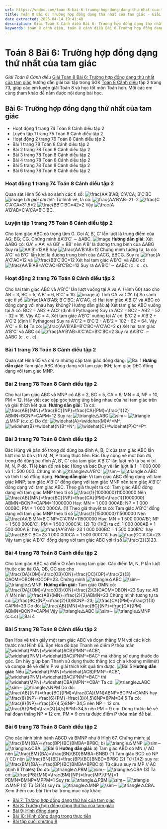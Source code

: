 ```yaml
---
url: https://vndoc.com/toan-8-bai-6-truong-hop-dong-dang-thu-nhat-cua-tam-giac-314269
title: Toán 8 Bài 6: Trường hợp đồng dạng thứ nhất của tam giác - Giải Toán 8 Cánh diều - VnDoc.com
date_extracted: 2025-04-14 19:41:48
description: Giải Toán 8 Cánh diều Bài 6: Trường hợp đồng dạng thứ nhất của tam giác được VnDoc biên soạn lời giải nhằm giúp các em nắm được nội dung được học trong bài, luyện giải Toán 8 hiệu quả.
keywords: toán 8 cánh diều, toán 8 cánh diều Bài 6 Trường hợp đồng dạng thứ nhất của tam giác, toán lớp 8 cánh diều, giải toán 8 cánh diều, giải sgk toán 8 cánh diều, sgk toán 8 Kết nối tri thức, toán 8 Bài 6 Trường hợp đồng dạng thứ nhất của tam giác, giải toán 8 Bài 6 Trường hợp đồng dạng thứ nhất của tam giác, giải toán 8 cd, toán 8 cd, giải toán 8 cd Bài 6 Trường hợp đồng dạng thứ nhất của tam giác, giải toán 8 cánh diều Bài 6 Trường hợp đồng dạng thứ nhất của tam giác
---
```


# Toán 8 Bài 6: Trường hợp đồng dạng thứ nhất của tam giác
_Giải Toán 8 Cánh diều_
[Giải Toán 8 Bài 6: Trường hợp đồng dạng thứ nhất của tam giác](<https://vndoc.com/toan-8-bai-6-truong-hop-dong-dang-thu-nhat-cua-tam-giac-314269>) hướng dẫn giải bài tập trong SGK [Toán 8 Cánh diều](<https://vndoc.com/giai-toan-lop8>) tập 2 trang 73, giúp các em luyện giải Toán 8 và học tốt môn Toán hơn. Mời các em cùng tham khảo để nắm được nội dung bài học.
## Bài 6: Trường hợp đồng dạng thứ nhất của tam giác
  * Hoạt động 1 trang 74 Toán 8 Cánh diều tập 2
  * Luyện tập 1 trang 75 Toán 8 Cánh diều tập 2
  * Hoạt động 2 trang 76 Toán 8 Cánh diều tập 2
  * Bài 1 trang 78 Toán 8 Cánh diều tập 2
  * Bài 2 trang 78 Toán 8 Cánh diều tập 2
  * Bài 3 trang 78 Toán 8 Cánh diều tập 2
  * Bài 4 trang 78 Toán 8 Cánh diều tập 2
  * Bài 5 trang 78 Toán 8 Cánh diều tập 2
  * Bài 6 trang 78 Toán 8 Cánh diều tập 2

### **Hoạt động 1 trang 74 Toán 8 Cánh diều tập 2**
Quan sát Hình 56 và so sánh các tỉ số: ![\\frac{A](https://i.vdoc.vn/data/image/blank.png)A′B′AB; C′A′CA; B′C′BC
![image](https://i.vdoc.vn/data/image/2025/03/27/638464851483490689.png)
_Lời giải chi tiết:_
Từ hình vẽ, ta có:
![\\frac{A](https://i.vdoc.vn/data/image/blank.png)A′B′AB=21=2
![\\frac{C](https://i.vdoc.vn/data/image/blank.png)C′A′CA=31,5=2
![\\frac{B](https://i.vdoc.vn/data/image/blank.png)B′C′BC=42=2
Vậy ![\\frac{A](https://i.vdoc.vn/data/image/blank.png)A′B′AB=C′A′CA=B′C′BC.
### **Luyện tập 1 trang 75 Toán 8 Cánh diều tập 2**
Cho tam giác ABC có trọng tâm G. Gọi A’, B’, C’ lần lượt là trung điểm của AG; BG; CG. Chứng minh ∆A’B’C’ ∽ ∆ABC. 
![image](https://i.vdoc.vn/data/image/2025/03/27/638464848500005259.png)
**Hướng dẫn giải:**
Xét ∆ABG có: GA' = AA' và GB' = BB' nên A'B' là đường trung bình của ∆ABG
Suy ra ![A](https://i.vdoc.vn/data/image/blank.png)A′B′=12AB hay ![\\frac{A](https://i.vdoc.vn/data/image/blank.png)A′B′AB=12
Chứng minh tương tự, ta có: A'C' và B'C' lần lượt là đường trung bình của ∆ACG, ∆BCG.
Suy ra ![\\frac{A](https://i.vdoc.vn/data/image/blank.png)A′C′AC=12 và ![\\frac{B](https://i.vdoc.vn/data/image/blank.png)B′C′BC=12
Xét hai tam giác A'B'C' và ABC có ![\\frac{A](https://i.vdoc.vn/data/image/blank.png)A′B′AB=A′C′AC=B′C′BC=12
Suy ra ∆A’B’C’ ∽ ∆ABC \(c . c . c\).
### **Hoạt động 2 trang 76 Toán 8 Cánh diều tập 2**
Cho hai tam giác ABC và A'B'C' lần lượt vuông tại A và A' \(Hình 60\) sao cho AB = 3, BC = 5, A'B' = 6, B'C' = 10.
![image](https://i.vdoc.vn/data/image/2025/03/27/638464650373019765.png)
a\) Tính CA và C’A’.
b\) So sánh các tỉ số ![\\frac{A](https://i.vdoc.vn/data/image/blank.png)A′B′AB; B′C′BC; A′C′AC.
c\) Hai tam giác A'B'C' và ABC có đồng dạng với nhau hay không?
Hướng dẫn giải:
**a\)** Xét tam giác ABC vuông tại A có: BC2 = AB2 \+ AC2 \(định lí Pythagore\)
Suy ra AC2 = BC2 \- AB2 = 52 \- 32 = 16.
Vậy AC = 4.
Xét tam giác A'B'C' vuông tại A' có: B'C'2 = A'B'2 \+ A'C'2 \(định lí Pythagore\)
Suy ra A'C'2 = B'C'2 \- A'B'2 = 102 \- 62 = 64.
Vậy A'C' = 8.
**b\)** Ta có: ![\\frac{A](https://i.vdoc.vn/data/image/blank.png)A′B′AB=B′C′BC=A′C′AC=2
**c\)** Xét hai tam giác A'B'C' và ABC có ![\\frac{A](https://i.vdoc.vn/data/image/blank.png)A′B′AB=A′C′AC=B′C′BC=2
Suy ra ∆A’B’C’ ∽ ∆ABC \(c . c . c\).
### Bài 1 trang 78 Toán 8 Cánh diều tập 2
Quan sát Hình 65 và chỉ ra những cặp tam giác đồng dạng:
![Bài 1](https://i.vdoc.vn/data/image/2024/01/17/Dong-dang-thu-nhat-1.jpg)
**Hướng dẫn giải:**
Tam giác ABC đồng dạng với tam giác IKH; tam giác DEG đồng dạng với tam giác MNP.
### Bài 2 trang 78 Toán 8 Cánh diều tập 2
Cho hai tam giác ABC và MNP có AB = 2, BC = 5, CA = 6, MN = 4, NP = 10, PM = 12. Hãy viết các cặp góc tương ứng bằng nhau của hai tam giác trên và giải thích kết quả.
**Hướng dẫn giải:**
Ta có: ![\\frac{AB}{MN}=\\frac{BC}{NP}=\\frac{CA}{PM}=\\frac{1}{2}](https://i.vdoc.vn/data/image/blank.png)ABMN=BCNP=CAPM=12
Suy ra: ![\\triangle](https://i.vdoc.vn/data/image/blank.png)△ABC ![\\sim](https://i.vdoc.vn/data/image/blank.png)∼ ![\\triangle](https://i.vdoc.vn/data/image/blank.png)△MNP \(c.c.c\)
Do đó: ![\\widehat{A}=\\widehat{M}](https://i.vdoc.vn/data/image/blank.png)A^=M^; ![\\widehat{B}=\\widehat{N}](https://i.vdoc.vn/data/image/blank.png)B^=N^; ![\\widehat{C}=\\widehat{P}](https://i.vdoc.vn/data/image/blank.png)C^=P^.
### Bài 3 trang 78 Toán 8 Cánh diều tập 2
Bác Hùng vẽ bản đồ trong đó dùng ba đỉnh A, B, C của tam giác ABC lần lượt mô tả ba vị trí M, N, P trong thực tiễn. Bác Duy cũng vẽ một bản đồ, trong đó dùng ba đỉnh A', B', C' của tam giác A'B'C' lần lượt mô tả ba vị trí M, N, P đó. Tỉ lệ bản đồ mà bác Hùng và bác Duy vẽ lần lượt là 1 : 1 000 000 và 1 : 500 000. Chứng minh ![\\triangle](https://i.vdoc.vn/data/image/blank.png)△A'B'C' ![\\sim](https://i.vdoc.vn/data/image/blank.png)∼ ![\\triangle](https://i.vdoc.vn/data/image/blank.png)△ABC và tính tỉ số đồng dạng.
**Hướng dẫn giải:**
Vì tam giác ABC đồng dạng với tam giác MNP; tam giác A'B'C' đồng dạng với tam giác MNP nên tam giác A'B'C' đồng dạng với tam giác ABC.
Theo giả thuyết ta có: Tam giác ABC đồng dạng với tam giác MNP theo tỉ số ![\\frac{1}{1000000}](https://i.vdoc.vn/data/image/blank.png)11000000
Nên ![\\frac{AB}{MN}=\\frac{BC}{NP}=\\frac{CA}{PM}=\\frac{1}{1000000}](https://i.vdoc.vn/data/image/blank.png)ABMN=BCNP=CAPM=11000000
Hay: MN = 1 000 000AB; NP = 1 000 000BC; PM = 1 000 000CA. \(1\)
Theo giả thuyết ta có: Tam giác A'B'C' đồng dạng với tam giác MNP theo tỉ số ![\\frac{1}{1500000}](https://i.vdoc.vn/data/image/blank.png)11500000
Nên ![\\frac{A](https://i.vdoc.vn/data/image/blank.png)A′B′MN=B′C′NP=C′A′PM=11500000
Hay: MN = 1 500 000A'B'; NP = 1 500 000B'C'; PM = 1 500 000C'A'. \(2\)
Từ \(1\)\(2\) ta có: 1 000 000AB = 1 500 000A'B' hay ![\\frac{A](https://i.vdoc.vn/data/image/blank.png)A′B′AB=23
1 000 000BC = 1 500 000B'C' hay ![\\frac{B](https://i.vdoc.vn/data/image/blank.png)B′C′BC=23
1 000 000CA = 1 500 000C'A' hay ![\\frac{C](https://i.vdoc.vn/data/image/blank.png)C′A′CA=23
Vậy tam giác A'B'C' đồng dạng với tam giác ABC với tỉ số ![\\frac{2}{3}](https://i.vdoc.vn/data/image/blank.png)23.
### Bài 4 trang 78 Toán 8 Cánh diều tập 2
Cho tam giác ABC và điểm O nằm trong tam giác. Các điểm M, N, P lần lượt thuộc các tia OA, OB, OC sao cho ![\\frac{OA}{OM}=\\frac{OB}{ON}=\\frac{OC}{OP}=\\frac{2}{3}](https://i.vdoc.vn/data/image/blank.png)OAOM=OBON=OCOP=23. Chứng minh ![\\triangle](https://i.vdoc.vn/data/image/blank.png)△ABC ![\\sim](https://i.vdoc.vn/data/image/blank.png)∼ ![\\triangle](https://i.vdoc.vn/data/image/blank.png)△MNP.
**Hướng dẫn giải:**
Tam giác OMN có: ![\\frac{OA}{OM}=\\frac{OB}{ON}=\\frac{2}{3}](https://i.vdoc.vn/data/image/blank.png)OAOM=OBON=23
Suy ra: AB // MN nên ![\\frac{AB}{MN}=\\frac{2}{3}](https://i.vdoc.vn/data/image/blank.png)ABMN=23
Chứng minh tương tự ta có: ![\\frac{BC}{NP}=\\frac{2}{3}](https://i.vdoc.vn/data/image/blank.png)BCNP=23; ![\\frac{CA}{PM}=\\frac{2}{3}](https://i.vdoc.vn/data/image/blank.png)CAPM=23
Do đó: ![\\frac{AB}{MN}=\\frac{BC}{NP}=\\frac{CA}{PM}](https://i.vdoc.vn/data/image/blank.png)ABMN=BCNP=CAPM
Vậy ![\\triangle](https://i.vdoc.vn/data/image/blank.png)△ABC ![\\sim](https://i.vdoc.vn/data/image/blank.png)∼ ![\\triangle](https://i.vdoc.vn/data/image/blank.png)△MNP \(c.c.c\)
![Bài 4](https://i.vdoc.vn/data/image/2024/01/17/Dong-dang-thu-nhat-2.jpg)
### Bài 5 trang 78 Toán 8 Cánh diều tập 2
Bạn Hoa vẽ trên giấy một tam giác ABC và đoạn thẳng MN với các kích thước như Hình 66. Bạn Hoa đố bạn Thanh vẽ điểm P thỏa mãn ![\\widehat{PMN}=\\widehat{ACB}](https://i.vdoc.vn/data/image/blank.png)PMN^=ACB^, ![\\widehat{PNM}=\\widehat{BAC}](https://i.vdoc.vn/data/image/blank.png)PNM^=BAC^ mà không sử dụng thước đo góc. Em hãy giúp bạn Thanh sử dụng thước thẳng \(có chia khoảng milimét\) và compa để vẽ điểm P và giải thích kết quả tìm được.
![Bài 5](https://i.vdoc.vn/data/image/2024/01/17/Dong-dang-thu-nhat-3.jpg)
**Hướng dẫn giải:**
Nếu ![\\widehat{PMN}=\\widehat{ACB}](https://i.vdoc.vn/data/image/blank.png)PMN^=ACB^, ![\\widehat{PNM}=\\widehat{BAC}](https://i.vdoc.vn/data/image/blank.png)PNM^=BAC^ thì ![\\widehat{MPN}=\\widehat{CBA}](https://i.vdoc.vn/data/image/blank.png)MPN^=CBA^
Ta có: ![\\triangle](https://i.vdoc.vn/data/image/blank.png)△ABC ![\\sim](https://i.vdoc.vn/data/image/blank.png)∼ ![\\triangle](https://i.vdoc.vn/data/image/blank.png)△NPM
Do đó: ![\\frac{AB}{NP}=\\frac{BC}{PM}=\\frac{CA}{MN}](https://i.vdoc.vn/data/image/blank.png)ABNP=BCPM=CAMN hay ![\\frac{8}{NP}=\\frac{6}{PM}=\\frac{3}{4,5}](https://i.vdoc.vn/data/image/blank.png)8NP=6PM=34,5
Ta có: ![\\frac{8}{NP}=\\frac{3}{4,5}](https://i.vdoc.vn/data/image/blank.png)8NP=34,5 nên NP = 12 cm.
![\\frac{6}{PM}=\\frac{3}{4,5}](https://i.vdoc.vn/data/image/blank.png)6PM=34,5 nên PM = 9 cm.
Dùng thước kẻ vẽ hai đoạn thẳng NP = 12 cm, PM = 9 cm ta được điểm P thỏa mãn đề bài.
### Bài 6 trang 78 Toán 8 Cánh diều tập 2
Cho các hình bình hành ABCD và BMNP như ở Hình 67. Chứng minh:
a\) ![\\frac{BM}{BA}=\\frac{BP}{BC}](https://i.vdoc.vn/data/image/blank.png)BMBA=BPBC;
b\) ![\\triangle](https://i.vdoc.vn/data/image/blank.png)△MNP ![\\sim](https://i.vdoc.vn/data/image/blank.png)∼ ![\\triangle](https://i.vdoc.vn/data/image/blank.png)△CBA.
![Bài 6](https://i.vdoc.vn/data/image/2024/01/17/Dong-dang-thu-nhat-4.jpg)
**Hướng dẫn giải:**
a\) Tam giác ABD có MN // AD nên ![\\frac{BM}{BA}=\\frac{BN}{BD}](https://i.vdoc.vn/data/image/blank.png)BMBA=BNBD \(1\)
Tam giác BCD có NP // CD nên ![\\frac{BN}{BD}=\\frac{BP}{BC}](https://i.vdoc.vn/data/image/blank.png)BNBD=BPBC \(2\)
Từ \(1\)\(2\) suy ra: ![\\frac{BM}{BA}=\\frac{BP}{BC}](https://i.vdoc.vn/data/image/blank.png)BMBA=BPBC
b\) Từ câu a suy ra MP // AC \(định lí Thalès\)
Do đó: ![\\triangle](https://i.vdoc.vn/data/image/blank.png)△PBM ![\\sim](https://i.vdoc.vn/data/image/blank.png)∼ ![\\triangle](https://i.vdoc.vn/data/image/blank.png)△CBA \(3\)
Ta có: ![\\frac{PB}{MN}=\\frac{BM}{NP}=\\frac{MP}{PM}=1](https://i.vdoc.vn/data/image/blank.png)PBMN=BMNP=MPPM=1
Suy ra: ![\\triangle](https://i.vdoc.vn/data/image/blank.png)△PBM ![\\sim](https://i.vdoc.vn/data/image/blank.png)∼ ![\\triangle](https://i.vdoc.vn/data/image/blank.png)△MNP \(4\)
Từ \(3\)\(4\) suy ra: ![\\triangle](https://i.vdoc.vn/data/image/blank.png)△MNP ![\\sim](https://i.vdoc.vn/data/image/blank.png)∼ ![\\triangle](https://i.vdoc.vn/data/image/blank.png)△CBA.
Xem thêm các bài Tìm bài trong mục này khác:
  * [Bài 7: Trường hợp đồng dạng thứ hai của tam giác](</toan-8-bai-7-truong-hop-dong-dang-thu-hai-cua-tam-giac-314272>)
  * [Bài 8: Trường hợp đồng dạng thứ ba của tam giác](</toan-8-bai-8-truong-hop-dong-dang-thu-ba-cua-tam-giac-314275>)
  * [Bài 9: Hình đồng dạng](</toan-8-bai-9-hinh-dong-dang-314278>)
  * [Bài 10: Hình đồng dạng trong thực tiễn](</toan-8-bai-10-hinh-dong-dang-trong-thuc-tien-314291>)
  * [Bài tập cuối chương 8](</toan-8-bai-tap-cuoi-chuong-8-tap-2-canh-dieu-314295>)

